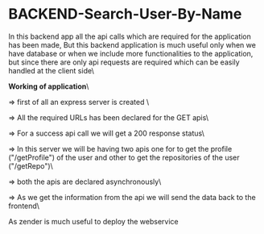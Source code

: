# BACKEND-Search-User-By-Name

In this backend app all the api calls which are required for the application has been made, But this backend application is much useful only when we have database or when we include more functionalities to the application, but since there are only api requests are required which can be easily handled at the client side\

**Working of application**\

=>  first of all an express server is created \

=>  All the required URLs has been declared for the GET apis\

=>  For a success api call we will get a 200 response status\

=>  In this server we will be having two apis one for to get the profile ("/getProfile") of the user and other to get the repositories of the user ("/getRepo")\

=>  both the apis are declared asynchronously\

=>  As we get the information from the api we will send the data back to the frontend\


As zender is much useful to deploy the webservice
